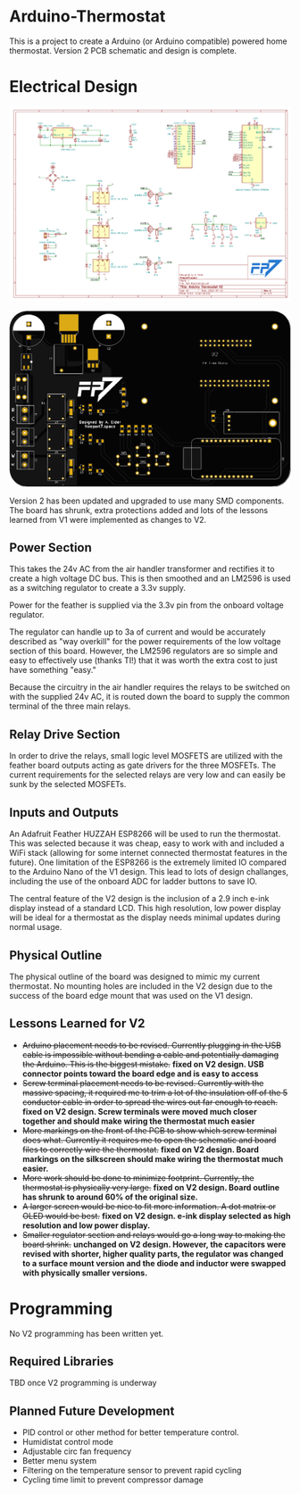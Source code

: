 # Arduino-Thermostat

This is a project to create a Arduino (or Arduino compatible) powered home thermostat. Version 2 PCB schematic and design is complete.

# Electrical Design

![Schematic](pics/Schematic.png)

![Board](pics/Board.png)

Version 2 has been updated and upgraded to use many SMD components. The board has shrunk, extra protections added and lots of the lessons learned from V1 were implemented as changes to V2.

## Power Section

This takes the 24v AC from the air handler transformer and rectifies it to create a high voltage DC bus. This is then smoothed and an LM2596 is used as a switching regulator to create a 3.3v supply.

Power for the feather is supplied via the 3.3v pin from the onboard voltage regulator.

The regulator can handle up to 3a of current and would be accurately described as "way overkill" for the power requirements of the low voltage section of this board. However, the LM2596 regulators are so simple and easy to effectively use (thanks TI!) that it was worth the extra cost to just have something "easy."

Because the circuitry in the air handler requires the relays to be switched on with the supplied 24v AC, it is routed down the board to supply the common terminal of the three main relays.

## Relay Drive Section

In order to drive the relays, small logic level MOSFETS are utilized with the feather board outputs acting as gate drivers for the three MOSFETs. The current requirements for the selected relays are very low and can easily be sunk by the selected MOSFETs.

## Inputs and Outputs

An Adafruit Feather HUZZAH ESP8266 will be used to run the thermostat. This was selected because it was cheap, easy to work with and included a WiFi stack (allowing for some internet connected thermostat features in the future). One limitation of the ESP8266 is the extremely limited IO compared to the Arduino Nano of the V1 design. This lead to lots of design challanges, including the use of the onboard ADC for ladder buttons to save IO.

The central feature of the V2 design is the inclusion of a 2.9 inch e-ink display instead of a standard LCD. This high resolution, low power display will be ideal for a thermostat as the display needs minimal updates during normal usage.

## Physical Outline

The physical outline of the board was designed to mimic my current thermostat. No mounting holes are included in the V2 design due to the success of the board edge mount that was used on the V1 design.

## Lessons Learned for V2

- ~~Arduino placement needs to be revised. Currently plugging in the USB cable is impossible without bending a cable and potentially damaging the Arduino. This is the biggest mistake.~~ **fixed on V2 design. USB connector points toward the board edge and is easy to access**
- ~~Screw terminal placement needs to be revised. Currently with the massive spacing, it required me to trim a lot of the insulation off of the 5 conductor cable in order to spread the wires out far enough to reach.~~ **fixed on V2 design. Screw terminals were moved much closer together and should make wiring the thermostat much easier**
- ~~More markings on the front of the PCB to show which screw terminal does what. Currently it requires me to open the schematic and board files to correctly wire the thermostat.~~ **fixed on V2 design. Board markings on the silkscreen should make wiring the thermostat much easier.**
- ~~More work should be done to minimize footprint. Currently, the thermostat is physically very large.~~ **fixed on V2 design. Board outline has shrunk to around 60% of the original size.**
- ~~A larger screen would be nice to fit more information. A dot matrix or OLED would be best.~~ **fixed on V2 design. e-ink display selected as high resolution and low power display.**
- ~~Smaller regulator section and relays would go a long way to making the board shrink.~~ **unchanged on V2 design. However, the capacitors were revised with shorter, higher quality parts, the regulator was changed to a surface mount version and the diode and inductor were swapped with physically smaller versions.**

# Programming

No V2 programming has been written yet.

## Required Libraries

TBD once V2 programming is underway

## Planned Future Development

- PID control or other method for better temperature control.
- Humidistat control mode
- Adjustable circ fan frequency
- Better menu system
- Filtering on the temperature sensor to prevent rapid cycling
- Cycling time limit to prevent compressor damage

